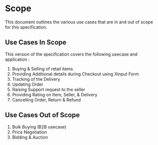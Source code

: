 # Scope
This document outlines the various use cases that are in and out of scope for this specification.

## Use Cases In Scope
This version of the specification covers the following usecase and application : 
1. Buying & Selling of retail items
2. Providing Additional details during Checkout using Xinput Form
3. Tracking of the Delivery
4. Updating Order
5. Raising Support request to the seller
6. Providing Rating on Item, Seller, & Delivery
7. Cancelling Order, Return & Refund

## Use Cases Out of Scope
1. Bulk Buying (B2B usecase)
2. Price Negotiation
3. Bidding & Auction
